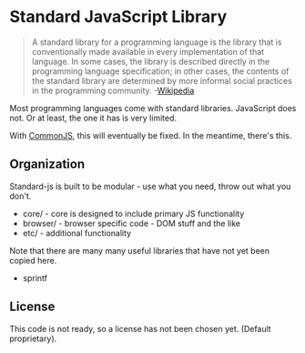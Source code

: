 # Standard JavaScript Library

> A standard library for a programming language is the library that is conventionally made available in every implementation of that language. In some cases, the library is described directly in the programming language specification; in other cases, the contents of the standard library are determined by more informal social practices in the programming community.
-[Wikipedia](http://en.wikipedia.org/wiki/Standard_library)

Most programming languages come with standard libraries. JavaScript does not. Or at least, the one it has is very limited.

With [CommonJS](http://www.commonjs.org/), this will eventually be fixed. In the meantime, there's this.

## Organization

Standard-js is built to be modular - use what you need, throw out what you don't.
* core/ - core is designed to include primary JS functionality
* browser/ - browser specific code - DOM stuff and the like
* etc/ - additional functionality

Note that there are many many useful libraries that have not yet been copied here.
* sprintf

## License

This code is not ready, so a license has not been chosen yet. (Default proprietary).
